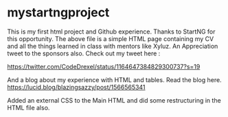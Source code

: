 # mystartngproject
This is my first html project and Github experience. Thanks to StartNG for this opportunity. The above file is a simple HTML page containing my CV and all the things learned in class with mentors like Xyluz. 
An Appreciation tweet to the sponsors also.
Check out my tweet here :

https://twitter.com/CodeDrexel/status/1164647384829300737?s=19

And a blog about my experience with HTML and tables. 
Read the blog here. https://lucid.blog/blazingsazzy/post/1566565341


Added an external CSS to the Main HTML and did some restructuring in the HTML file also.
